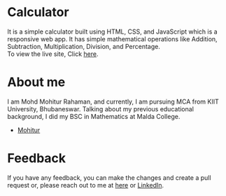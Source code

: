 # Calculator

It is a simple calculator built using HTML, CSS, and JavaScript which is a responsive web app. It has
simple mathematical operations like Addition, Subtraction, Multiplication, Division, and Percentage. <br>
To view the live site, Click [here](https://mohitur-calculator.netlify.app/).

# About me
I am Mohd Mohitur Rahaman, and currently, I am pursuing MCA from KIIT University, Bhubaneswar. Talking about my previous educational background, I did my BSC in Mathematics at Malda College.

- [Mohitur](https://linktr.ee/mohitur)

# Feedback
If you have any feedback, you can make the changes and create a pull request or, please reach out to me at [here](mohitur669@gmail.com) or [LinkedIn](https://www.linkedin.com/in/mohitur02).